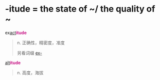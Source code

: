 # -itude = the state of ~/ the quality of ~

ex[act](_act_.md)<b style="color: #C71585;">itude</b>
> n. 正确性，精密度，准度
>
> 另看词缀 [ex-](ex-.md)

[alt](_alt_.md)<b style="color: #C71585;">itude</b>
> n. 高度，海拔